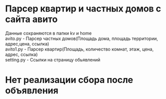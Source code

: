 # Парсер квартир и частных домов с сайта авито  
Данные сохраняются в папки kv и home  
avito.py - Парсер частных домов(Площадь дома, площадь территории, адрес,цена, ссылка)  
avito1.py - Парсер квартир(Площадь, количество комнат, этаж, цена, адрес, ссылка)  
setting.py - Ссылки на страницу обьявлений  

# Нет реализации сбора после объявления 
